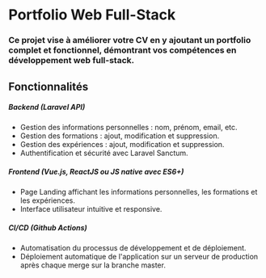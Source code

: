
# Portfolio Web Full-Stack
### Ce projet vise à améliorer votre CV en y ajoutant un portfolio complet et fonctionnel, démontrant vos compétences en développement web full-stack.

## Fonctionnalités
##### Backend (Laravel API)
- Gestion des informations personnelles : nom, prénom, email, etc.
- Gestion des formations : ajout, modification et suppression.
- Gestion des expériences : ajout, modification et suppression.
-  Authentification et sécurité avec Laravel Sanctum.
##### Frontend (Vue.js, ReactJS ou JS native avec ES6+)
- Page Landing affichant les informations personnelles, les formations et les expériences.
- Interface utilisateur intuitive et responsive.
##### CI/CD (Github Actions)
- Automatisation du processus de développement et de déploiement.
- Déploiement automatique de l'application sur un serveur de production après chaque merge sur la branche master.
